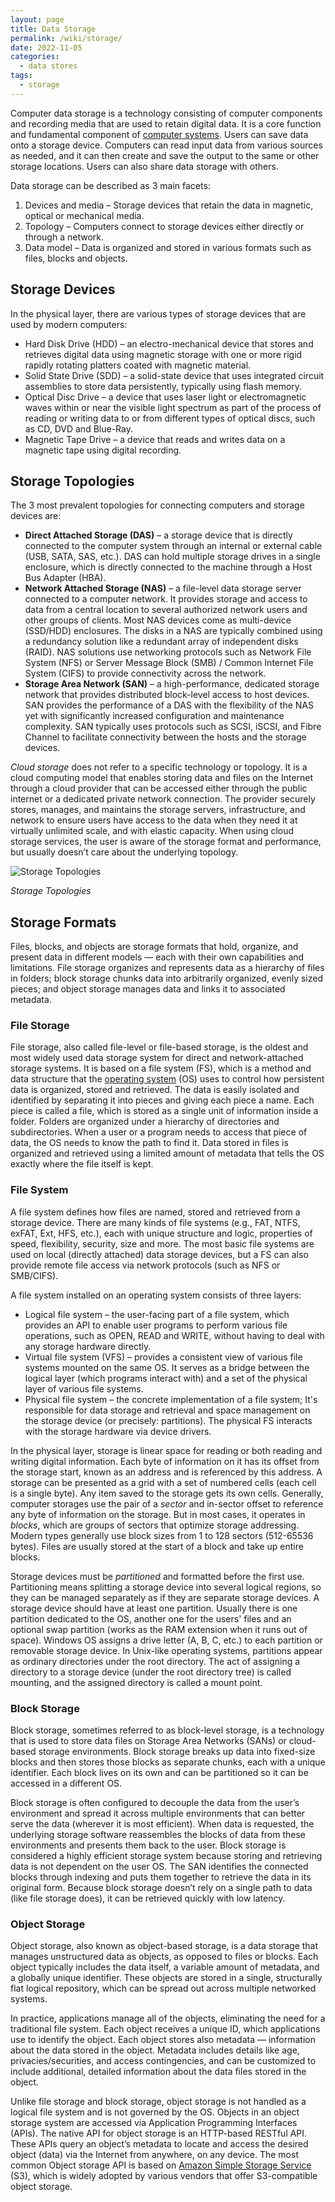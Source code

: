```yaml
---
layout: page
title: Data Storage
permalink: /wiki/storage/
date: 2022-11-05
categories: 
  - data stores
tags:
  - storage
---
```


Computer data storage is a technology consisting of computer components and recording media that are used to retain digital data. It is a core function and fundamental component of [computer systems](/wiki/hardware). Users can save data onto a storage device. Computers can read input data from various sources as needed, and it can then create and save the output to the same or other storage locations. Users can also share data storage with others. 

Data storage can be described as 3 main facets:
1. Devices and media – Storage devices that retain the data in magnetic, optical or mechanical media.
2. Topology – Computers connect to storage devices either directly or through a network.
3. Data model – Data is organized and stored in various formats such as files, blocks and objects. 

## Storage Devices
In the physical layer, there are various types of storage devices that are used by modern computers:
- Hard Disk Drive (HDD) – an electro-mechanical device that stores and retrieves digital data using magnetic storage with one or more rigid rapidly rotating platters coated with magnetic material.
- Solid State Drive (SDD) –  a solid-state device that uses integrated circuit assemblies to store data persistently, typically using flash memory.
- Optical Disc Drive – a device that uses laser light or electromagnetic waves within or near the visible light spectrum as part of the process of reading or writing data to or from different types of optical discs, such as CD, DVD and Blue-Ray. 
- Magnetic Tape Drive – a device that reads and writes data on a magnetic tape using digital recording.

## Storage Topologies 
The 3 most prevalent topologies for connecting computers and storage devices are: 
- **Direct Attached Storage (DAS)** – a storage device that is directly connected to the computer system through an internal or external cable (USB, SATA, SAS, etc.). DAS can hold multiple storage drives in a single enclosure, which is directly connected to the machine through a Host Bus Adapter (HBA). 
- **Network Attached Storage (NAS)** – a file-level data storage server connected to a computer network. It provides storage and access to data from a central location to several authorized network users and other groups of clients. Most NAS devices come as multi-device (SSD/HDD) enclosures. The disks in a NAS are typically combined using a redundancy solution like a redundant array of independent disks (RAID). NAS solutions use networking protocols such as Network File System (NFS) or Server Message Block (SMB) / Common Internet File System (CIFS) to provide connectivity across the network.
- **Storage Area Network (SAN)** – a high-performance, dedicated storage network that provides distributed block-level access to host devices. SAN provides the performance of a DAS with the flexibility of the NAS yet with significantly increased configuration and maintenance complexity. SAN typically uses protocols such as SCSI, iSCSI, and Fibre Channel to facilitate connectivity between the hosts and the storage devices.

*Cloud storage* does not refer to a specific technology or topology. It is a cloud computing model that enables storing data and files on the Internet through a cloud provider that can be accessed either through the public internet or a dedicated private network connection. The provider securely stores, manages, and maintains the storage servers, infrastructure, and network to ensure users have access to the data when they need it at virtually unlimited scale, and with elastic capacity. When using cloud storage services, the user is aware of the storage format and performance, but usually doesn’t care about the underlying topology. 

![Storage Topologies](/assets/images/storage.png)

*Storage Topologies*

## Storage Formats
Files, blocks, and objects are storage formats that hold, organize, and present data in different models — each with their own capabilities and limitations. File storage organizes and represents data as a hierarchy of files in folders; block storage chunks data into arbitrarily organized, evenly sized pieces; and object storage manages data and links it to associated metadata.

### File Storage
File storage, also called file-level or file-based storage, is the oldest and most widely used data storage system for direct and network-attached storage systems. It is based on a file system (FS), which is a method and data structure that the [operating system](/wiki/os) (OS) uses to control how persistent data is organized, stored and retrieved. The data is easily isolated and identified by separating it into pieces and giving each piece a name. Each piece is called a file, which is stored as a single unit of information inside a folder. Folders are organized under a hierarchy of directories and subdirectories. When a user or a program needs to access that piece of data, the OS needs to know the path to find it. Data stored in files is organized and retrieved using a limited amount of metadata that tells the OS exactly where the file itself is kept.

### File System
A file system defines how files are named, stored and retrieved from a storage device. There are many kinds of file systems (e.g., FAT, NTFS, exFAT, Ext, HFS, etc.), each with unique structure and logic, properties of speed, flexibility, security, size and more. The most basic file systems are used on local (directly attached) data storage devices, but a FS can also provide remote file access via network protocols (such as NFS or SMB/CIFS).

A file system installed on an operating system consists of three layers:
- Logical file system – the user-facing part of a file system, which provides an API to enable user programs to perform various file operations, such as OPEN, READ and WRITE, without having to deal with any storage hardware directly. 
- Virtual file system (VFS) – provides a consistent view of various file systems mounted on the same OS. It serves as a bridge between the logical layer (which programs interact with) and a set of the physical layer of various file systems.
- Physical file system – the concrete implementation of a file system; It's responsible for data storage and retrieval and space management on the storage device (or precisely: partitions). The physical FS interacts with the storage hardware via device drivers.

In the physical layer, storage is linear space for reading or both reading and writing digital information. Each byte of information on it has its offset from the storage start, known as an address and is referenced by this address. A storage can be presented as a grid with a set of numbered cells (each cell is a single byte). Any item saved to the storage gets its own cells. Generally, computer storages use the pair of a *sector* and in-sector offset to reference any byte of information on the storage. But in most cases, it operates in *blocks*, which are groups of sectors that optimize storage addressing. Modern types generally use block sizes from 1 to 128 sectors (512-65536 bytes). Files are usually stored at the start of a block and take up entire blocks.

Storage devices must be *partitioned* and formatted before the first use. Partitioning means splitting a storage device into several logical regions, so they can be managed separately as if they are separate storage devices. A storage device should have at least one partition. Usually there is one partition dedicated to the OS, another one for the users' files and an optional swap partition (works as the RAM extension when it runs out of space). Windows OS assigns a drive letter (A, B, C, etc.) to each partition or removable storage device. In Unix-like operating systems, partitions appear as ordinary directories under the root directory. The act of assigning a directory to a storage device (under the root directory tree) is called mounting, and the assigned directory is called a mount point.

### Block Storage
Block storage, sometimes referred to as block-level storage, is a technology that is used to store data files on Storage Area Networks (SANs) or cloud-based storage environments. Block storage breaks up data into fixed-size blocks and then stores those blocks as separate chunks, each with a unique identifier. Each block lives on its own and can be partitioned so it can be accessed in a different OS.

Block storage is often configured to decouple the data from the user’s environment and spread it across multiple environments that can better serve the data (wherever it is most efficient). When data is requested, the underlying storage software reassembles the blocks of data from these environments and presents them back to the user. Block storage is considered a highly efficient storage system because storing and retrieving data is not dependent on the user OS. The SAN identifies the connected blocks through indexing and puts them together to retrieve the data in its original form. Because block storage doesn’t rely on a single path to data (like file storage does), it can be retrieved quickly with low latency. 

### Object Storage
Object storage, also known as object-based storage, is a data storage that manages unstructured data as objects, as opposed to files or blocks. Each object typically includes the data itself, a variable amount of metadata, and a globally unique identifier. These objects are stored in a single, structurally flat logical repository, which can be spread out across multiple networked systems. 

In practice, applications manage all of the objects, eliminating the need for a traditional file system. Each object receives a unique ID, which applications use to identify the object. Each object stores also metadata — information about the data stored in the object. Metadata includes details like age, privacies/securities, and access contingencies, and can be customized to include additional, detailed information about the data files stored in the object.

Unlike file storage and block storage, object storage is not handled as a logical file system and is not governed by the OS. Objects in an object storage system are accessed via Application Programming Interfaces (APIs). The native API for object storage is an HTTP-based RESTful API. These APIs query an object’s metadata to locate and access the desired object (data) via the Internet from anywhere, on any device. The most common Object storage API is based on [Amazon Simple Storage Service](https://aws.amazon.com/s3/) (S3), which is widely adopted by various vendors that offer S3-compatible object storage. 



